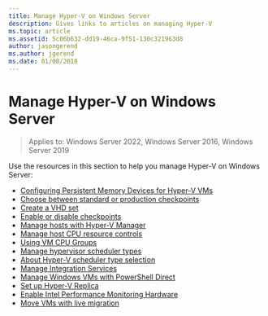 ```yaml
---
title: Manage Hyper-V on Windows Server
description: Gives links to articles on managing Hyper-V
ms.topic: article
ms.assetid: 5c06b632-dd19-46ca-9f51-130c321963d8
author: jasongerend
ms.author: jgerend
ms.date: 01/08/2018
---
```

# Manage Hyper-V on Windows Server

>Applies to: Windows Server 2022, Windows Server 2016, Windows Server 2019

Use the resources in this section to help you manage Hyper-V on Windows Server:

- [Configuring Persistent Memory Devices for Hyper-V VMs](persistent-memory-cmdlets.md)
- [Choose between standard or production checkpoints](Choose-between-standard-or-production-checkpoints-in-Hyper-V.md)
- [Create a VHD set](Create-VHDSet-file.md)
- [Enable or disable checkpoints](Enable-or-disable-checkpoints-in-Hyper-V.md)
- [Manage hosts with Hyper-V Manager](Remotely-manage-Hyper-V-hosts.md)
- [Manage host CPU resource controls](manage-hyper-v-minroot-2016.md)
- [Using VM CPU Groups](manage-hyper-v-cpugroups.md)
- [Manage hypervisor scheduler types](manage-hyper-v-scheduler-types.md)
- [About Hyper-V scheduler type selection](about-hyper-v-scheduler-type-selection.md)
- [Manage Integration Services](Manage-Hyper-V-integration-services.md)
- [Manage Windows VMs with PowerShell Direct](Manage-Windows-virtual-machines-with-powershell-direct.md)
- [Set up Hyper-V Replica](Set-up-Hyper-V-Replica.md)
- [Enable Intel Performance Monitoring Hardware](Performance-Monitoring-Hardware.md)
- [Move VMs with live migration](Live-migration-overview.md)
